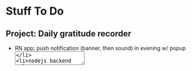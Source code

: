 # Stuff To Do

## Project: Daily gratitude recorder 
  - RN app; push notification (banner, then sound) in evening w/ popup <textarea>
  - nodejs backend
    - encryption at rest
    - 12 emails (weekly) re: usage of app; after, 90 days prior's message to (ProtonMail) inbox 

## Project: DMWare
- `thousandWord`
  - Docker Compose: follow DO's Nginx/Certbot/Node setup
  - Use PostgreSQL:
    - https://jessitron.com/2020/05/25/develop-in-docker-node-js-express-postgresql-on-heroku/
    - https://medium.com/better-programming/containerize-node-react-postgres-with-docker-on-aws-ca548595f01e
    - Other PostgreSQL `docker-compose.yml` integrations:
      ```yaml
      <!-- Rails -->
      version: '3'
      services:
        db:
          image: postgres
          volumes:
            - ./tmp/db:/var/lib/postgresql/data
          environment:
            POSTGRES_PASSWORD: password
        web:
          build: .
          command: bash -c "rm -f tmp/pids/server.pid && bundle exec rails s -p 3000 -b '0.0.0.0'"
          volumes:
            - .:/myapp
          ports:
            - "3000:3000"
          depends_on:
            - db
      <!-- Django -->
      version: "3.8"   
      services:
        db:
          image: postgres
          environment:
            - POSTGRES_DB=postgres
            - POSTGRES_USER=postgres
            - POSTGRES_PASSWORD=postgres
        web:
          build: .
          command: python manage.py runserver 0.0.0.0:8000
          volumes:
            - .:/code
          ports:
            - "8000:8000"
          depends_on:
            - db
      ```
  - Adopt auth (JWT or Local):
    - https://reallifeprogramming.com/node-authentication-with-passport-postgres-ef93e2d520e7
    - https://github.com/kisha/authentication-passport-jwt-strategy-postgresql
    - https://medium.com/queers-in-tech/server-side-json-web-token-implementation-with-postgresql-and-node-7278eb9dc1b2
  - Use array of pg text for tags
    - https://tapoueh.org/blog/2013/10/denormalizing-tags/
    - https://tapoueh.org/blog/2018/04/postgresql-data-types-arrays/
    - http://www.databasesoup.com/2015/01/tag-all-things.html
    - https://stackoverflow.com/questions/39643454/postgres-check-if-array-field-contains-value/54069718#54069718
      - Alts/Backups: http://howto.philippkeller.com/2005/04/24/Tags-Database-schemas/
  - Use HCLib books (and the docs) for Express best practices  
  - Add React support:
    - https://dev.to/nburgess/creating-a-react-app-with-react-router-and-an-express-backend-33l3
    - https://scotch.io/tutorials/build-a-blog-using-expressjs-and-react-in-30-minutes#toc-add-authentication-in-express
    - https://www.freecodecamp.org/news/create-a-react-frontend-a-node-express-backend-and-connect-them-together-c5798926047c/
    - If necessary, decouple: 
      - https://www.digitalocean.com/docs/app-platform/languages-frameworks/react/
    - Image handling:
      - https://github.com/fengyuanchen/cropperjs
      - https://www.thepolyglotdeveloper.com/2020/02/scale-crop-zoom-images-react-web-application/
      - https://github.com/react-cropper/react-cropper
      - https://codesandbox.io/s/wonderful-pine-i7fs3?file=/src/Demo.tsx
- `embarcator`
  - node
    - setup
      - https://www.digitalocean.com/community/tutorial_series/how-to-code-in-node-js
      - https://www.robinwieruch.de/javascript-project-setup-tutorial/
      - https://www.robinwieruch.de/minimal-node-js-babel-setup
      - https://www.taniarascia.com/how-to-use-webpack/
    - express
      - https://www.robinwieruch.de/node-js-express-tutorial
      - https://www.robinwieruch.de/node-express-server-rest-api
      - https://www.robinwieruch.de/postgresql-express-node-rest-api
      - https://www.robinwieruch.de/node-express-error-handling
    - testing
      - https://www.robinwieruch.de/node-js-jest
      - https://www.robinwieruch.de/javascript-continuous-integration
    - with docker
      - https://www.robinwieruch.de/docker-node-js-development
      - https://www.robinwieruch.de/docker-compose
      - https://www.robinwieruch.de/docker-cheatsheet
  - react
    - setup:
      - https://www.robinwieruch.de/javascript-project-setup-tutorial/
      - https://www.robinwieruch.de/webpack-setup-tutorial/
      - https://www.robinwieruch.de/webpack-babel-setup-tutorial/
      - https://www.robinwieruch.de/react-css-modules
      - https://www.robinwieruch.de/webpack-font
      - https://www.robinwieruch.de/webpack-images
      - https://www.robinwieruch.de/webpack-eslint
      - https://www.robinwieruch.de/react-eslint-webpack-babel
      - https://www.robinwieruch.de/prettier-eslint
      - https://www.robinwieruch.de/webpack-advanced-setup-tutorial
      - https://www.robinwieruch.de/react-folder-structure
      - https://www.robinwieruch.de/react-libraries
    - hooks:
      - https://reactjs.org/docs/hooks-intro.html
      - https://www.robinwieruch.de/react-hooks
      - https://www.robinwieruch.de/react-hooks-fetch-data
      - https://www.robinwieruch.de/react-ref
      - https://www.robinwieruch.de/react-state
      - https://www.robinwieruch.de/react-state-usereducer-usestate-usecontext
      - https://www.robinwieruch.de/react-usestate-hook
      - https://www.robinwieruch.de/react-usestate-callback
      - https://www.robinwieruch.de/react-usecontext-hook
      - https://www.robinwieruch.de/redux-vs-usereducer
    - testing:
      - https://www.robinwieruch.de/react-testing-library
      - https://www.robinwieruch.de/react-testing-cypress
      - https://www.robinwieruch.de/axios-jest
    - other notes:
      - mouseover <area> tags -- add gray overlay; also: button to display all tags
      - add city map & quiz

## Project: Zō
- The grammarly for SRS cardbuilding
- Declarative/content knowledge: SRS
- Explicit procedural knowledge: checklist
- Implicit procedural knowledge: practice
- As concurrent proof-of-concept: use it to Ankify grad school notes
- For coding projects: add a git commit-hook to send [the diff, and-or the commit message?] to a text-dump that the user will later be notified to reference for content to be mined/added to the SRS.

## Project: B2E
- Designed for post-DuoLingo language learners
  - Name is a silly pun: "We want to get to B2," but also "not B2B or B2C; rather, B2-everyone/B-2-we"
- Combine 'SRS lexis-extractor' with daily-generated cards
  - PocketBrain -- friendly/external name for SRS component
- Pairs of learners receive a quote daily, in alternating language
  - Monday...
    - U/US translates from EN to UA;
    - U/UA translates from EN to UA; then
    - (_discuss, or U/UA merely highlights reasons for?_) differences between the two translations.
  - Tuesday, it switches: learners receive UA quote; now, U/US explains their translation decisions
- Can this resolve the (_disparity/overpopularity of EN-learners_), via e.g. aggregator for daily translations?
  - In -to-many groups, provide translation leaderboard, visible only after submission-of-your-translation?
  - Will require translation-flagging, as well as perhaps e.g. Lobte.rs-style invite-tree

## Archive/Soft-Deletes

<!-- ## Project: O'Reilly Cookbook Reprocessing
- Explore how to turn "reading a '`* Cookbook`' O'Reilly text" into more of an interactive, problem-solving activity.
- Possibly using principle of "progressive disclosure" of hints, as requested by user (e.g. first click on card gives you desc of line of code in EN, next lists obj, next lists method, next lists argument?)
- combination of two apps:
  - `cookbook_kata`
    - emails two recipes, daily (first FE: CSS and JS, then Server: Bash and SQL)
    - If a recipe seems useful, allows you to forward it to `brick_collector`
  - `brick_collector`
    - a [https://notes.zander.wtf/, https://github.com/jbranchaud/til]-esque clippings site
    - each TIL/snippet page has a button, which onClick... 
      - increments count of times you've used the snippet
      - allows you to also add which repo/code you used the snippet in
      - automatically collects the date
    - link to 'usages', a mini-dashboard of that snippet's usages (the data saved from the clicker) -->

<!-- ## Project: evictual
- Track [for "get to 0" / for saving up, via $ or C02 offset, to splurge on a _noice_ meaty meal e.g. -/wk]
- Track [for low-carb / for low-cost / for low-C02s] -->
  
<!-- ## Project: ProductiveHN
- Consume HN API
- Desktop-only
- Tree views of top-level comments, with the ability to filter top-level comments having fewer responses
- Ability to click a given comment to have its responses also splinter into different nodes
- Ability to click a keyword to search hn.algolia.com for similar posts -->
  
<!-- ## Research: Ruby Sidequests
- Lectures
  - Security:
    - [Warden: the building block behind Devise](https://www.youtube.com/watch?v=QBJ3G40fxHg)
    - [The Evolution of Rails Security](https://www.youtube.com/watch?v=Btrmc1wO3pc)
    - [Access Denied: the missing guide to authorization in Rails](https://www.youtube.com/watch?v=NVwx0DARDis)
    - [Encrypted Credentials in Rails 5.2](https://www.youtube.com/watch?v=fS92ZDfLhng)
    - [Rails Security at Scale](https://www.youtube.com/watch?v=MpsrQKieytY)
    - [Modern Cryptography for the Absolute Beginner](https://www.youtube.com/watch?v=-cqD_SVXyEo)
  - DB and Other:
    - [Database Design for Beginners](https://www.youtube.com/watch?v=1VsSXRPEBo0)
    - [Optimizing Your App by Understanding PostgreSQL](https://www.youtube.com/watch?v=vfiz1J8mWEs)
    - [Minitest 6: test feistier!](https://www.youtube.com/watch?v=l-ZNxvFo4lw)
    - [Unraveling the Cable: How ActionCable works](https://www.youtube.com/watch?v=XeqLONJsHkY)
    - [NLP for Rubyists](https://www.youtube.com/watch?v=Mmn20irnaS8)
    - [Zeitwerk: A New Code Loader](https://www.youtube.com/watch?v=ulCBLpCU6aY)
- Books
  - Rails
    - [The Rails 5 Way](https://www.oreilly.com/library/view/the-rails-5/9780-465769-)
    - [Rails 5 Test Prescriptions](https://pragprog.com/book/nrtest3/rails-5-test-prescriptions)
    - [AWS: The Good Parts](https://gumroad.com/l/aws-good-parts)
  - Ruby
    - [Well-Grounded Rubyist](https://www.manning.com/books/the-well-grounded-rubyist-third-edition)
    - [Confident Ruby](http://www.confidentruby.com/)
    - [Practical Object Oriented Design in Ruby](https://www.informit.com/store/practical-object-oriented-design-an-agile-primer-using-9780134456478)
  - Possibly
    - [Ruby Performance Optimization](https://pragprog.com/book/adrpo/ruby-performance-optimization)
    - [Crafting Rails 4 Applications](https://pragprog.com/book/jvrails2/crafting-rails-4-applications)
    - [The Ruby Way](https://www.oreilly.com/library/view/the-ruby-way/9780-2480352/)
    - [Effective Ruby](https://www.oreilly.com/library/view/effective-ruby-48/9780-3847086/)
  
<!-- ## Research: Expanding _what_ we know [vs] _applying_ what we (already) know
  - [how to do one of those better] is what to research, for PhD?
  - Peruse these journals:
    - International Journal of Instructional Technology and Distance Learning
    - Journal of Training, Design, and Technology
    - Journal of Multimedia Processing and Technologies
    - Educational Technology Research and Development
    - Journal of Computing in Higher Education
    - Trends in Cognitive Sciences -->

<!-- ## Project: Eno 
- GUI for content professors (_i.e. experts in research, but not pedagogy_) to build lessons, guided by sound teaching principles and pleasing design.
- Sold to universities: align with institution-unique accreditation requirements.
  - Software that takes an instructor from subject matter expert tune near-professional educator, by scaffolding their building of lesson plans, assessments, and syllabi.
  - “Valuable subjects change so quickly in this field (tech); this software works with an expert in that field to create a replicable, distributable, project/portfolio-based curriculum, so you can offer courses that will get your graduates jobs.”
- How to make lesson planning easier, faster, more certain?
- Help teachers defend decisions with research (i.e. engage with and protect against parents & admin)
- UI for [content and activity] selection (for touchscreen access)
- Track [content and activity]-types across lessons (by week, unit, semester etc)
- (_Note you have two reaaaaaal ugly back-of-the-napkin wireframe illustrations for this in Dropbox._) -->

<!-- ## Project: YPHRIT
- "_Y's Post-Hartl Rails-Investigation Tutorial_"
- For any one neighboring idea, build it alongside a book about _how_ to build it. -->

<!-- ## Project: Compare E-Learning Rubrics
- comparing and searching for different rubrics by which to measure an e-learning product:
- concluding with that you can’t actually write about the product, because they are clients of the company that employs you
- Rate the learning experience of the badge course you’re currently taking
  - Suitably anonymize it, first, per blogpost above
  - Better done when you can compare two programs (perhaps the Linux/Docker course?)
  - Which taxonomy to use?
    - “E-learning in the science of instruction”?
    - “Really Useful E-Learning Manual“ from O'Reilly (perhaps there’s an EPub version?) -->

<!-- ## Project: "yarra" (new `enumerable`-based methods && gem-building practice)
  - Use
    - https://bundler.io/v1.16/guides/creating_gem.html
    - https://guides.rubygems.org/
    - https://piotrmurach.com/articles/writing-a-ruby-gem-specification/
    - https://github.com/flajann2/juwelier
  - Preexisting
    - find => detect
    - filter => select
    - N/A => reject
    - map => collect
    - reduce => inject
  - Yours to implement
    - ? => affect
    - ? => bisect
    - ? => connect
    - ? => correct
    - ? => defect
    - ? => deflect
    - ? => eject
    - ? => elect
    - ? => infect
    - ? => neglect
    - ? => perfect (apply changes, then freeze)
    - ? => project
    - ? => prospect (try/catch; return first item that gens the error)
    - ? => protect
    - ? => suspect
    - ? => subject
    - ? => trisect -->

<!-- ## Project: MiaExplorer
### Set up Elasticsearch
- [Elasticsearch: The Definitive Guide](http://shop.oreilly.com/product/0636920028505.do)
- [Elasticsearch in Action](https://www.manning.com/books/elasticsearch-in-action)
- [Getting Started with Elasticsearch and Ruby](https://dev.to/molly_struve/getting-started-with-elasticsearch-and-ruby-30hh)
### Set up API-mode Rails
- Ankify the [official guide](https://guides.rubyonrails.org/api_app.html) on Rails API usage
- [Get Up and Running with Rails API](https://chriskottom.com/blog/2017/02/get-up-and-running-with-rails-api/)
- Either [APIs on Rails](http://apionrails.icalialabs.com/book/chapter_one) or [its newer, less-formatted version](https://github.com/madeindjs/api_on_rails), though not as cleanly-formatted
- Use the [Netflix gem](https://github.com/Netflix/fast_jsonapi) for serialization -->

<!-- ## Project: DMWare
- Scenario Builder
  - See OG blogpost
- Party Party Builder
  - D&D character(s) generator
  - Stream the randomly-generated characters w/ e.g. `ActionController::Live`
  - Include `ActionCable` so everyone can chat about the characters being generated
- ThousandWord
  - Repository for collected PF0-images
  - Use as practice w/ ElasticSearch?
- React SPA Frontend
  - Learn Hooks, Context, and Suspense API's:
    - Follow the FEM Pure React State Management workshop/notes
    - [This article](https://www.robinwieruch.de/react-state) for creating global state with hooks and context, instead of redux.
    - If you like the above article, use this [two-part](https://www.robinwieruch.de/react-state-usereducer-usestate-usecontext) [series](https://www.robinwieruch.de/redux-with-react-hooks) to ~replicate Redux (_same author_)
    - [This article](https://wattenberger.com/blog/react-hooks) for more on using hooks naturally
    - [And this](https://www.telerik.com/kendo-react-ui/react-hooks-guide/)
    - [This article](https://www.smashingmagazine.com/2020/0-introduction-react-context-api/) for more on context
    - [This article](https://css-tricks.com/the-hooks-of-react-router/) for how hooks interact with React Router
    - <https://kentcdodds.com/blog/useeffect-vs-uselayouteffect> and <https://kentcdodds.com/blog/should-i-usestate-or-usereducer>
    - <https://alligator.io/react/keep-react-fast/>
    - <https://alligator.io/react/react-router-v6/>
    - <https://alligator.io/react/crud-context-hooks/>
  - Include TypeScript? Or is that too much?
    - Use Credly's Egghead.io subscription for intros?
    - [Follow the config setup here](https://www.sitepoint.com/react-with-typescript-best-practices/)
    - [Explore some of the (non-redux?) boilerplate here](https://typeofnan.dev/setup-a-typescript-react-redux-project/)
  - Here's [a good list](https://www.robinwieruch.de/react-libraries) of other convenience libraries to use
  - Use your notes from the FEM course to apply responsive HTML styles -->

<!-- ## Project: OER Library Search Engine
- Use Elasticsearch?
- Libraries:
  - [OpenStax](https://openstax.org/about&sa=D&ust=-430962-9-000) at Rice University
  - [Open Textbook Library](http://open.umn.edu/opentextbooks/About.aspx&sa=D&ust=-430962-9-000) (and network) at University of Minnesota
  - [OpenEd](https://open.bccampus.ca/find-open-textbooks/&sa=D&ust=-430962-9-000) at BCcampus (a support org for British Columbia schools)
  - [Lumen Learning](https://lumenlearning.com/courses?&sa=D&ust=-430962-9-000) (a for-profit company that uses OER to sell integrated learning analytics software)
  - The [Open Ed Consortium](https://www.oeconsortium.org/about-oec/&sa=D&ust=-430962-9-000) (global nonprofit) and [MERLOT](http://info.merlot.org/merlothelp/topic.htm%23t%3DWho_We_Are.htm&sa=D&ust=-430962-9-000) (originally CSU, but now partnered with OEC?) also provide search tools (do they host/support any objects of their own, though?)
  - [Open Washington](http://www.openwa.org/&sa=D&ust=-430962-9-000) has an short, introductory course on OER use and licenses.
  - [Creative Commons](https://creativecommons.org/about/program-areas/education-oer/education-oer-resources/&sa=D&ust=-430962-9-000) has a list of search tools. -->
